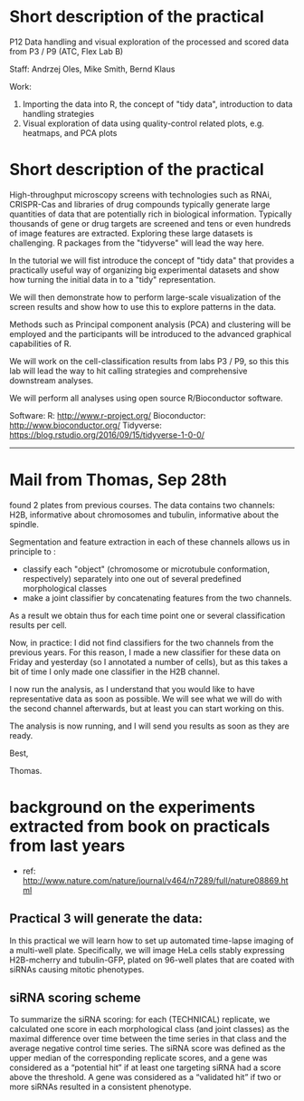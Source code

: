 
# Short description of the practical

P12	Data handling and visual exploration of the processed and scored data from P3 / P9
(ATC, Flex Lab B)


Staff: Andrzej Oles, Mike Smith, Bernd Klaus

Work:
1. Importing the data into R, the concept of "tidy data", introduction 
to data handling strategies 
2. Visual exploration of data using quality-control related plots, e.g. heatmaps,
and PCA plots




# Short description of the practical


High-throughput microscopy screens with technologies such as RNAi, CRISPR-Cas
and libraries of drug compounds typically generate large quantities of data that
are potentially rich in biological information. Typically thousands of gene or
drug targets are screened and tens or even hundreds of image features are
extracted. Exploring these large datasets is challenging. R packages from
the "tidyverse" will lead the way here.


In the tutorial we will fist introduce the concept of "tidy data" that provides
a practically useful way of organizing big experimental datasets
and show how turning the initial data in to a "tidy" representation.

We will then demonstrate how to perform large-scale visualization of the screen 
results and show how to use this to explore patterns in the data. 

Methods such as Principal component analysis (PCA)  and clustering will be
employed and the participants will be introduced to the advanced graphical 
capabilities of R.

We will work on the cell-classification results from labs P3 / P9, so this 
this lab will lead the way to hit calling
strategies and comprehensive downstream analyses.

We will perform all analyses using open source R/Bioconductor software. 


Software:
R: http://www.r-project.org/ 
Bioconductor: http://www.bioconductor.org/
Tidyverse: https://blog.rstudio.org/2016/09/15/tidyverse-1-0-0/




--------------------------------------------------------------------------------

# Mail from Thomas, Sep 28th 
 
 found 2 plates from previous courses. The data contains two channels:
H2B, informative about chromosomes and tubulin, informative about the
spindle.

Segmentation and feature extraction in each of these channels allows us
in principle to :
- classify each "object" (chromosome or microtubule conformation,
respectively) separately into one out of several predefined
morphological classes
- make a joint classifier by concatenating features from the two channels.

As a result we obtain thus for each time point one or several
classification results per cell.

Now, in practice: I did not find classifiers for the two channels from
the previous years. For this reason, I made a new classifier for these
data on Friday and yesterday (so I annotated a number of cells), but as
this takes a bit of time I only made one classifier in the H2B channel.

I now run the analysis, as I understand that you would like to have
representative data as soon as possible. We will see what we will do
with the second channel afterwards, but at least you can start working
on this.

The analysis is now running, and I will send you results as soon as they
are ready.

Best,

Thomas.


# background on the experiments extracted from book on practicals from last years

* ref: http://www.nature.com/nature/journal/v464/n7289/full/nature08869.html

## Practical 3 will generate the data:

In this practical we will learn how to set up automated time-lapse imaging of
a multi-well plate. Specifically, we will image HeLa cells stably 
expressing H2B-mcherry and tubulin-GFP, plated on 96-well plates that
are coated with siRNAs causing mitotic phenotypes. 

## siRNA scoring scheme

To summarize the siRNA scoring: for each (TECHNICAL) replicate, we calculated one score in each
morphological class (and joint classes) as the maximal difference over time between the time
series in that class and the average negative control time series. The siRNA score was defined
as the upper median of the corresponding replicate scores, and a gene was considered as a
“potential hit” if at least one targeting siRNA had a score above the threshold. A gene was
considered as a “validated hit” if two or more siRNAs resulted in a consistent phenotype.
